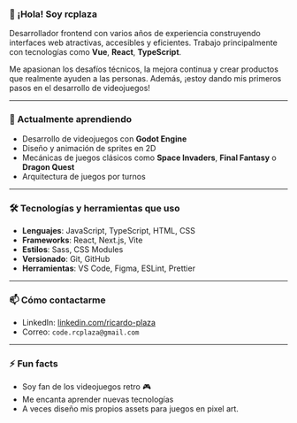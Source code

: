 ### 👋 ¡Hola! Soy rcplaza

Desarrollador frontend con varios años de experiencia construyendo interfaces web atractivas, accesibles y eficientes. Trabajo principalmente con tecnologías como **Vue**, **React**, **TypeScript**.

Me apasionan los desafíos técnicos, la mejora continua y crear productos que realmente ayuden a las personas. Además, ¡estoy dando mis primeros pasos en el desarrollo de videojuegos!

---

### 🧠 Actualmente aprendiendo

- Desarrollo de videojuegos con **Godot Engine**
- Diseño y animación de sprites en 2D
- Mecánicas de juegos clásicos como **Space Invaders**, **Final Fantasy** o **Dragon Quest**
- Arquitectura de juegos por turnos

---

### 🛠️ Tecnologías y herramientas que uso

- **Lenguajes**: JavaScript, TypeScript, HTML, CSS
- **Frameworks**: React, Next.js, Vite
- **Estilos**: Sass, CSS Modules
- **Versionado**: Git, GitHub
- **Herramientas**: VS Code, Figma, ESLint, Prettier

---

### 📫 Cómo contactarme

- LinkedIn: [linkedin.com/ricardo-plaza](www.linkedin.com/in/ricardo-plaza-zapata-b0961ab5)
- Correo: `code.rcplaza@gmail.com`

---

### ⚡ Fun facts

- Soy fan de los videojuegos retro 🎮
- Me encanta aprender nuevas tecnologías
- A veces diseño mis propios assets para juegos en pixel art.
